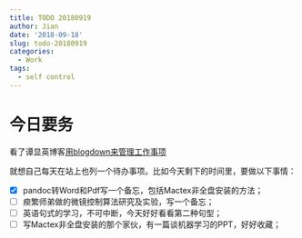 ```yaml
---
title: TODO 20180919
author: Jian
date: '2018-09-18'
slug: todo-20180919
categories:
  - Work
tags:
  - self control
---
```


# 今日要务

看了谭显英博客[用blogdown来管理工作事项](https://shrektan.com/post/2018/04/02/blogdown-todo/ )

就想自己每天在站上也列一个待办事项。比如今天剩下的时间里，要做以下事情：

- [x] pandoc转Word和Pdf写一个备忘，包括Mactex非全盘安装的方法；
- [ ] 瘐繁师弟做的微镜控制算法研究及实验，写一个备忘；
- [ ] 英语句式的学习，不可中断，今天好好看看第二种句型；
- [ ] 写Mactex非全盘安装的那个家伙，有一篇谈机器学习的PPT，好好收藏；
